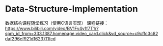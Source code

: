 # Data-Structure-Implementation
数据结构课程随堂练习（使用C语言实现）
课程链接：https://www.bilibili.com/video/BV1Fv4y1f7T1/?spm_id_from=333.1387.homepage.video_card.click&vd_source=c9cffc3c82daf296ef921d16237f1fcd
